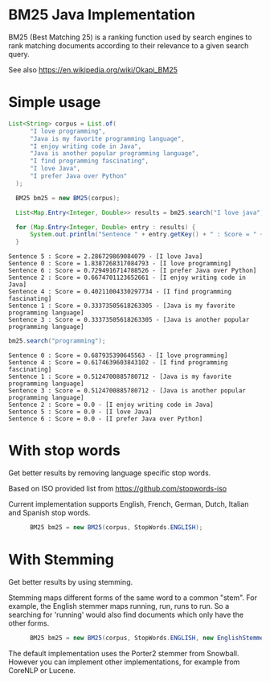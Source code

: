 # BM25 Java Implementation

BM25 (Best Matching 25) is a ranking function used by search engines to rank matching documents according to their relevance to a given search query.

See also https://en.wikipedia.org/wiki/Okapi_BM25

# Simple usage

```java
List<String> corpus = List.of(
      "I love programming",
      "Java is my favorite programming language",
      "I enjoy writing code in Java",
      "Java is another popular programming language",
      "I find programming fascinating",
      "I love Java",
      "I prefer Java over Python"
  );

  BM25 bm25 = new BM25(corpus);

  List<Map.Entry<Integer, Double>> results = bm25.search("I love java");

  for (Map.Entry<Integer, Double> entry : results) {
      System.out.println("Sentence " + entry.getKey() + " : Score = " + entry.getValue() + " - [" + corpus.get(entry.getKey()) + "]");
  }
```

```
Sentence 5 : Score = 2.286729869084079 - [I love Java]
Sentence 0 : Score = 1.8387268317084793 - [I love programming]
Sentence 6 : Score = 0.7294916714788526 - [I prefer Java over Python]
Sentence 2 : Score = 0.6674701123652661 - [I enjoy writing code in Java]
Sentence 4 : Score = 0.40211004330297734 - [I find programming fascinating]
Sentence 1 : Score = 0.33373505618263305 - [Java is my favorite programming language]
Sentence 3 : Score = 0.33373505618263305 - [Java is another popular programming language]
```

```Java
bm25.search("programming");
```

```
Sentence 0 : Score = 0.687935390645563 - [I love programming]
Sentence 4 : Score = 0.6174639603843102 - [I find programming fascinating]
Sentence 1 : Score = 0.5124700885780712 - [Java is my favorite programming language]
Sentence 3 : Score = 0.5124700885780712 - [Java is another popular programming language]
Sentence 2 : Score = 0.0 - [I enjoy writing code in Java]
Sentence 5 : Score = 0.0 - [I love Java]
Sentence 6 : Score = 0.0 - [I prefer Java over Python]
```

# With stop words 

Get better results by removing language specific stop words. 

Based on ISO provided list from https://github.com/stopwords-iso 

Current implementation supports English, French, German, Dutch, Italian and Spanish stop words.

```Java
      BM25 bm25 = new BM25(corpus, StopWords.ENGLISH);
```

# With Stemming

Get better results by using stemming. 

Stemming maps different forms of the same word to a common "stem". 
For example, the English stemmer maps running, run, runs to run. 
So a searching for 'running' would also find documents which only have the other forms.

```Java
      BM25 bm25 = new BM25(corpus, StopWords.ENGLISH, new EnglishStemmer());
```

The default implementation uses the Porter2 stemmer from Snowball.  
However you can implement other implementations, for example from CoreNLP or Lucene.

